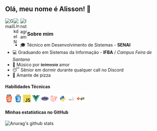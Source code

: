 ## Olá, meu nome é Alisson! 👋

<a target="_blank" href="mailto:alissonsantanapo@gmail.com">
  <img align="left" alt="Gmail" width="27px" src="https://user-images.githubusercontent.com/40476367/88534927-6d804180-cfdf-11ea-88d9-393e5ef4e2ad.png" />
</a>
<a target="_blank" href="https://www.linkedin.com/in/alisson-santana-710364175/">
  <img align="left" alt="LinkdeIN" width="22px" src="https://user-images.githubusercontent.com/40476367/88535030-999bc280-cfdf-11ea-854c-97d112c01a1a.png" />
</a>
<a target="_blank" href="https://www.instagram.com/alissonsantana.p/">
  <img align="left" alt="Instagram" width="22px" src="https://user-images.githubusercontent.com/40476367/88535028-986a9580-cfdf-11ea-8a74-8689b625b3a3.png" />
</a>


&nbsp;
### Sobre mim
- :mortar_board: Técnico em Desenvolvimento de Sistemas - **SENAI**
- :computer: Graduando em Sistemas da Informação - **IFBA** / _Campus Feira de Santana_
- :guitar: Músico por _~~teimosia~~_ amor
- :sleeping: Sênior em dormir durante qualquer call no Discord
- :pizza: Amante de pizza

#### Habilidades Técnicas

<code><img height="25" src="https://raw.githubusercontent.com/github/explore/80688e429a7d4ef2fca1e82350fe8e3517d3494d/topics/html/html.png"></code>
<code><img height="25" src="https://raw.githubusercontent.com/github/explore/80688e429a7d4ef2fca1e82350fe8e3517d3494d/topics/css/css.png"></code>
<code><img height="25" src="https://raw.githubusercontent.com/github/explore/80688e429a7d4ef2fca1e82350fe8e3517d3494d/topics/javascript/javascript.png"></code>
<code><img height="25" src="https://raw.githubusercontent.com/github/explore/80688e429a7d4ef2fca1e82350fe8e3517d3494d/topics/vue/vue.png"></code>
<code><img height="25" src="https://raw.githubusercontent.com/github/explore/80688e429a7d4ef2fca1e82350fe8e3517d3494d/topics/php/php.png"></code>
<code><img height="25" src="https://raw.githubusercontent.com/github/explore/80688e429a7d4ef2fca1e82350fe8e3517d3494d/topics/laravel/laravel.png"></code>
<code><img height="25" src="https://raw.githubusercontent.com/github/explore/80688e429a7d4ef2fca1e82350fe8e3517d3494d/topics/python/python.png"></code>
<code><img height="25" src="https://raw.githubusercontent.com/github/explore/80688e429a7d4ef2fca1e82350fe8e3517d3494d/topics/mysql/mysql.png"></code>
<code><img height="25" src="https://raw.githubusercontent.com/github/explore/80688e429a7d4ef2fca1e82350fe8e3517d3494d/topics/git/git.png"></code>

#### Minhas estatísticas no GitHub
![Anurag's github stats](https://github-readme-stats.vercel.app/api?username=alissongp&hide=issues&count_private=true)
<!--
**alissongp/alissongp** is a ✨ _special_ ✨ repository because its `README.md` (this file) appears on your GitHub profile.

ul {
    list-style-type: none;
    margin-left: 40px;
}

Here are some ideas to get you started:

- 🔭 I’m currently working on ...
- 🌱 I’m currently learning ...
- 👯 I’m looking to collaborate on ...
- 🤔 I’m looking for help with ...
- 💬 Ask me about ...
- 📫 How to reach me: ...
- 😄 Pronouns: ...
- ⚡ Fun fact: ...
-->
